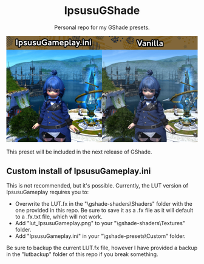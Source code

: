 <p align="center">
  <h1 align="center">IpsusuGShade</h1>
  <p align="center">Personal repo for my GShade presets.</p>
  <p align="center">
    <img src="https://raw.githubusercontent.com/ipsusu/IpsusuGShade/master/example/comparison.jpg">
  </p>
</p>

This preset will be included in the next release of GShade.

## Custom install of IpsusuGameplay.ini
This is not recommended, but it's possible. Currently, the LUT version of IpsusuGameplay requires you to: 
- Overwrite the LUT.fx in the "\gshade-shaders\Shaders" folder with the one provided in this repo. Be sure to save it as a .fx file as it will default to a .fx.txt file, which will not work.
- Add "lut_IpsusuGameplay.png" to your "\gshade-shaders\Textures" folder.
- Add "IpsusuGameplay.ini" in your "\gshade-presets\Custom" folder.

Be sure to backup the current LUT.fx file, however I have provided a backup in the "lutbackup" folder of this repo if you break something. 
